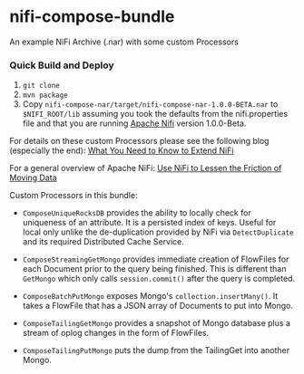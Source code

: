 # nifi-compose-bundle

An example NiFi Archive (.nar) with some custom Processors

### Quick Build and Deploy

  1. `git clone`
  2. `mvn package`
  3. Copy `nifi-compose-nar/target/nifi-compose-nar-1.0.0-BETA.nar` to `$NIFI_ROOT/lib` assuming you took the defaults from the nifi.properties file and that you are running [Apache Nifi](https://nifi.apache.org/) version 1.0.0-Beta.


For details on these custom Processors please see the following blog (especially the end): 
[What You Need to Know to Extend NiFi](https://www.compose.com/articles/what-you-need-to-know-to-extend-nifi)

For a general overview of Apache NiFi:
[Use NiFi to Lessen the Friction of Moving Data](https://www.compose.com/articles/lessen-the-friction-of-moving-data-with-nifi/)

Custom Processors in this bundle:

* `ComposeUniqueRocksDB` provides the ability to locally check for uniqueness of an attribute. It is a persisted index of keys. 
 Useful for local only unlike the de-duplication provided by NiFi via `DetectDuplicate` and its required Distributed Cache Service.
 
* `ComposeStreamingGetMongo` provides immediate creation of FlowFiles for each Document prior to the query being finished. This is
different than `GetMongo` which only calls `session.commit()` after the query is completed.

* `ComposeBatchPutMongo` exposes Mongo's `collection.insertMany()`. It takes a FlowFile that has a JSON
 array of Documents to put into Mongo.

* `ComposeTailingGetMongo` provides a snapshot of Mongo database plus a stream of oplog changes in the form of FlowFiles.

* `ComposeTailingPutMongo` puts the dump from the TailingGet into another Mongo.
